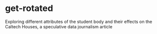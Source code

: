 # get-rotated
Exploring different attributes of the student body and their effects on the Caltech Houses, a speculative data journalism article
